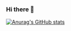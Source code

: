 ### Hi there 👋

[![Anurag's GitHub stats](https://github-readme-stats.vercel.app/api?username=kevios12)](https://github.com/anuraghazra/github-readme-stats)

<!--
**kevios12/kevios12** is a ✨ _special_ ✨ repository because its `README.md` (this file) appears on your GitHub profile.

Here are some ideas to get you started:

- 🔭 I’m currently working on ...
- 🌱 I’m currently learning ...
- 👯 I’m looking to collaborate on ...
- 🤔 I’m looking for help with ...
- 💬 Ask me about ...
- 📫 How to reach me: ...
- 😄 Pronouns: ...
- ⚡ Fun fact: ...
-->
